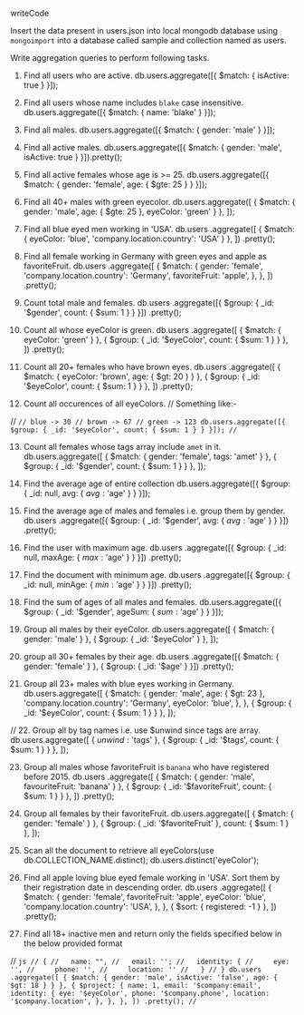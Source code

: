 writeCode

Insert the data present in users.json into local mongodb database using `mongoimport` into a database called sample and collection named as users.

Write aggregation queries to perform following tasks.

 1. Find all users who are active.
db.users.aggregate([{ $match: { isActive: true } }]);

 2. Find all users whose name includes `blake` case insensitive.
db.users.aggregate([{ $match: { name: 'blake' } }]);

 3. Find all males.
db.users.aggregate([{ $match: { gender: 'male' } }]);

 4. Find all active males.
db.users.aggregate([{ $match: { gender: 'male', isActive: true } }]).pretty();

 5. Find all active females whose age is >= 25.
db.users.aggregate([{ $match: { gender: 'female', age: { $gte: 25 } } }]);

 6. Find all 40+ males with green eyecolor.
db.users.aggregate([
  { $match: { gender: 'male', age: { $gte: 25 }, eyeColor: 'green' } },
]);

 7. Find all blue eyed men working in 'USA'.
db.users
  .aggregate([
    { $match: { eyeColor: 'blue', 'company.location.country': 'USA' } },
  ])
  .pretty();

 8. Find all female working in Germany with green eyes and apple as favoriteFruit.
db.users
  .aggregate([
    {
      $match: {
        gender: 'female',
        'company.location.country': 'Germany',
        favoriteFruit: 'apple',
      },
    },
  ])
  .pretty();

 9. Count total male and females.
db.users
  .aggregate([{ $group: { _id: '$gender', count: { $sum: 1 } } }])
  .pretty();

 10. Count all whose eyeColor is green.
db.users
  .aggregate([
    { $match: { eyeColor: 'green' } },
    { $group: { _id: '$eyeColor', count: { $sum: 1 } } },
  ])
  .pretty();

 11. Count all 20+ females who have brown eyes.
db.users
  .aggregate([
    { $match: { eyeColor: 'brown', age: { $gt: 20 } } },
    { $group: { _id: '$eyeColor', count: { $sum: 1 } } },
  ])
  .pretty();
 12. Count all occurences of all eyeColors.
//     Something like:-

// ```
// blue -> 30
// brown -> 67
// green -> 123
db.users.aggregate([{ $group: { _id: '$eyeColor', count: { $sum: 1 } } }]);
// ```

 13. Count all females whose tags array include `amet` in it.
db.users.aggregate([
  { $match: { gender: 'female', tags: 'amet' } },
  { $group: { _id: '$gender', count: { $sum: 1 } } },
]);

 14. Find the average age of entire collection
db.users.aggregate([{ $group: { _id: null, avg: { $avg: '$age' } } }]);

 15. Find the average age of males and females i.e. group them by gender.
db.users
  .aggregate([{ $group: { _id: '$gender', avg: { $avg: '$age' } } }])
  .pretty();

 16. Find the user with maximum age.
db.users
  .aggregate([{ $group: { _id: null, maxAge: { $max: '$age' } } }])
  .pretty();

 17. Find the document with minimum age.
db.users
  .aggregate([{ $group: { _id: null, minAge: { $min: '$age' } } }])
  .pretty();

 18. Find the sum of ages of all males and females.
db.users.aggregate([{ $group: { _id: '$gender', ageSum: { $sum: '$age' } } }]);

19. Group all males by their eyeColor.
db.users.aggregate([
  { $match: { gender: 'male' } },
  { $group: { _id: '$eyeColor' } },
]);

 20. group all 30+ females by their age.
db.users
  .aggregate([{ $match: { gender: 'female' } }, { $group: { _id: '$age' } }])
  .pretty();

21. Group all 23+ males with blue eyes working in Germany.
db.users.aggregate([
  {
    $match: {
      gender: 'male',
      age: { $gt: 23 },
      'company.location.country': 'Germany',
      eyeColor: 'blue',
    },
  },
  { $group: { _id: '$eyeColor', count: { $sum: 1 } } },
]);

// 22. Group all by tag names i.e. use \$unwind since tags are array.
db.users.aggregate([
  { $unwind: '$tags' },
  { $group: { _id: '$tags', count: { $sum: 1 } } },
]);

 23. Group all males whose favoriteFruit is `banana` who have registered before 2015.
db.users
  .aggregate([
    { $match: { gender: 'male', favouriteFruit: 'banana' } },
    { $group: { _id: '$favoriteFruit', count: { $sum: 1 } } },
  ])
  .pretty();

24. Group all females by their favoriteFruit.
db.users.aggregate([
  { $match: { gender: 'female' } },
  { $group: { _id: '$favoriteFruit' }, count: { $sum: 1 } },
]);

 25. Scan all the document to retrieve all eyeColors(use db.COLLECTION_NAME.distinct);
db.users.distinct('eyeColor');

 26. Find all apple loving blue eyed female working in 'USA'. Sort them by their registration date in descending order.
db.users
  .aggregate([
    {
      $match: {
        gender: 'female',
        favoriteFruit: 'apple',
        eyeColor: 'blue',
        'company.location.country': 'USA',
      },
    },
    { $sort: { registered: -1 } },
  ])
  .pretty();

27. Find all 18+ inactive men and return only the fields specified below in the below provided format

// ```js
// {
//   name: "",
//   email: '';
//   identity: {
//     eye: '',
//     phone: '',
//     location: ''
//   }
// }
db.users
  .aggregate([
    { $match: { gender: 'male', isActive: 'false', age: { $gt: 18 } } },
    {
      $project: {
        name: 1,
        email: '$company:email',
        identity: {
          eye: '$eyeColor',
          phone: '$company.phone',
          location: '$company.location',
        },
      },
    },
  ])
  .pretty();
// ```
